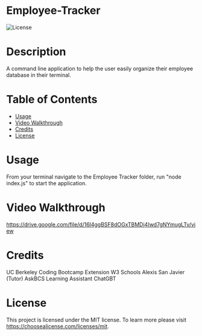 # Employee-Tracker
![License](https://img.shields.io/badge/license-MIT-blue.svg)
# Description
A command line application to help the user easily organize their employee database in their terminal.
# Table of Contents
- [Usage](#usage)
- [Video Walkthrough](#videowalkthrough)
- [Credits](#credits)
- [License](#license)
# Usage
From your terminal navigate to the Employee Tracker folder, run "node index.js" to start the application.
# Video Walkthrough
https://drive.google.com/file/d/16l4ggBSF8dOGxTBMDj4Iwd7gNYmugLTv/view

# Credits
UC Berkeley Coding Bootcamp Extension
W3 Schools
Alexis San Javier (Tutor)
AskBCS Learning Assistant
ChatGBT
# License 
This project is licensed under the MIT license. To learn more please visit https://choosealicense.com/licenses/mit.